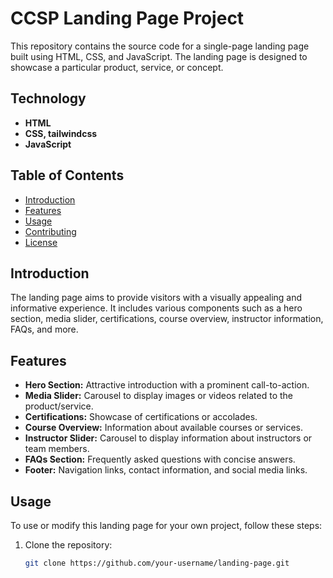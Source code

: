 # CCSP Landing Page Project

This repository contains the source code for a single-page landing page built using HTML, CSS, and JavaScript. The landing page is designed to showcase a particular product, service, or concept.

## Technology
- **HTML**
- **CSS, tailwindcss**
- **JavaScript**

## Table of Contents

- [Introduction](#introduction)
- [Features](#features)
- [Usage](#usage)
- [Contributing](#contributing)
- [License](#license)

## Introduction

The landing page aims to provide visitors with a visually appealing and informative experience. It includes various components such as a hero section, media slider, certifications, course overview, instructor information, FAQs, and more.

## Features

- **Hero Section:** Attractive introduction with a prominent call-to-action.
- **Media Slider:** Carousel to display images or videos related to the product/service.
- **Certifications:** Showcase of certifications or accolades.
- **Course Overview:** Information about available courses or services.
- **Instructor Slider:** Carousel to display information about instructors or team members.
- **FAQs Section:** Frequently asked questions with concise answers.
- **Footer:** Navigation links, contact information, and social media links.

## Usage

To use or modify this landing page for your own project, follow these steps:

1. Clone the repository:

   ```bash
   git clone https://github.com/your-username/landing-page.git
